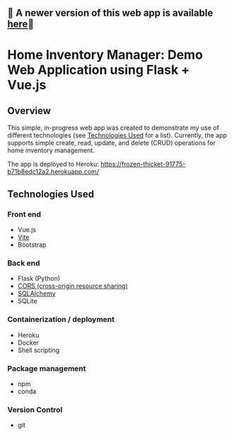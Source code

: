 ## :rotating_light: A newer version of this web app is available [here](https://github.com/zmudge3/inventory-app-rails-vue):rotating_light:

# Home Inventory Manager: Demo Web Application using Flask + Vue.js

## Overview
This simple, in-progress web app was created to demonstrate my use of different technologies (see [Technologies Used](#technologies-used) for a list). Currently, the app supports simple create, read, update, and delete (CRUD) operations for home inventory management.

The app is deployed to Heroku: https://frozen-thicket-91775-b71b8edc12a2.herokuapp.com/

## Technologies Used
### Front end
- Vue.js
- [Vite](https://vitejs.dev/)
- Bootstrap
### Back end
- Flask (Python)
- [CORS (cross-origin resource sharing)](https://flask-cors.readthedocs.io/en/latest/)
- [SQLAlchemy](https://flask-sqlalchemy.palletsprojects.com/en/3.0.x/)
- SQLite
### Containerization / deployment
- Heroku
- Docker
- Shell scripting
### Package management
- npm
- conda
### Version Control
- git
